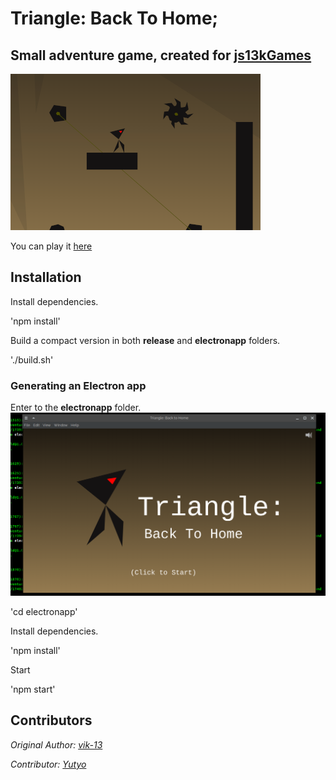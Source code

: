 # Triangle: Back To Home;

## Small adventure game, created for <a href="https://js13kgames.com">js13kGames</a>
![triangle](screenshot.png)

You can play it <a href="https://js13kgames.com/entries/triangle-back-to-home">here</a>
## Installation
Install dependencies.

'npm install'

Build a compact version in both **release** and **electronapp** folders.

'./build.sh'

### Generating an Electron app
Enter to the **electronapp** folder.
![triangle](screenshot2.png)

'cd electronapp'

Install dependencies.

'npm install'

Start

'npm start'

## Contributors

*Original Author: [vik-13](https://github.com/vik-13)*

*Contributor: [Yutyo](https://github.com/yutyo)*
